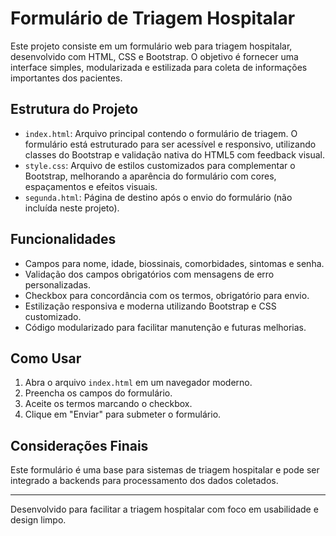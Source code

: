 # Formulário de Triagem Hospitalar

Este projeto consiste em um formulário web para triagem hospitalar, desenvolvido com HTML, CSS e Bootstrap. O objetivo é fornecer uma interface simples, modularizada e estilizada para coleta de informações importantes dos pacientes.

## Estrutura do Projeto

- `index.html`: Arquivo principal contendo o formulário de triagem. O formulário está estruturado para ser acessível e responsivo, utilizando classes do Bootstrap e validação nativa do HTML5 com feedback visual.
- `style.css`: Arquivo de estilos customizados para complementar o Bootstrap, melhorando a aparência do formulário com cores, espaçamentos e efeitos visuais.
- `segunda.html`: Página de destino após o envio do formulário (não incluída neste projeto).

## Funcionalidades

- Campos para nome, idade, biossinais, comorbidades, sintomas e senha.
- Validação dos campos obrigatórios com mensagens de erro personalizadas.
- Checkbox para concordância com os termos, obrigatório para envio.
- Estilização responsiva e moderna utilizando Bootstrap e CSS customizado.
- Código modularizado para facilitar manutenção e futuras melhorias.

## Como Usar

1. Abra o arquivo `index.html` em um navegador moderno.
2. Preencha os campos do formulário.
3. Aceite os termos marcando o checkbox.
4. Clique em "Enviar" para submeter o formulário.


## Considerações Finais

Este formulário é uma base para sistemas de triagem hospitalar e pode ser integrado a backends para processamento dos dados coletados.

---
Desenvolvido para facilitar a triagem hospitalar com foco em usabilidade e design limpo.
